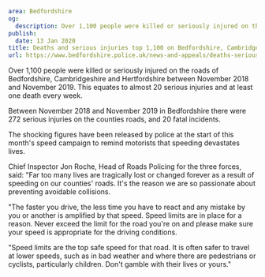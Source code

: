 ```yaml
area: Bedfordshire
og:
  description: Over 1,100 people were killed or seriously injured on the roads of Bedfordshire, Cambridgeshire and Hertfordshire between November 2018 and November 2019. This equates to almost 20 serious injuries and at least one death every week.
publish:
  date: 13 Jan 2020
title: Deaths and serious injuries top 1,100 on Bedfordshire, Cambridgeshire and Hertfordshire roads
url: https://www.bedfordshire.police.uk/news-and-appeals/deaths-serious-injuries-top-1100-jan20
```

Over 1,100 people were killed or seriously injured on the roads of Bedfordshire, Cambridgeshire and Hertfordshire between November 2018 and November 2019. This equates to almost 20 serious injuries and at least one death every week.

Between November 2018 and November 2019 in Bedfordshire there were 272 serious injuries on the counties roads, and 20 fatal incidents.

The shocking figures have been released by police at the start of this month's speed campaign to remind motorists that speeding devastates lives.

Chief Inspector Jon Roche, Head of Roads Policing for the three forces, said: "Far too many lives are tragically lost or changed forever as a result of speeding on our counties' roads. It's the reason we are so passionate about preventing avoidable collisions.

"The faster you drive, the less time you have to react and any mistake by you or another is amplified by that speed. Speed limits are in place for a reason. Never exceed the limit for the road you're on and please make sure your speed is appropriate for the driving conditions.

"Speed limits are the top safe speed for that road. It is often safer to travel at lower speeds, such as in bad weather and where there are pedestrians or cyclists, particularly children. Don't gamble with their lives or yours."
